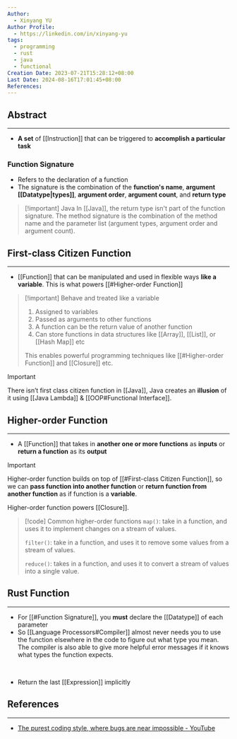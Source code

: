 ```yaml
---
Author:
  - Xinyang YU
Author Profile:
  - https://linkedin.com/in/xinyang-yu
tags:
  - programming
  - rust
  - java
  - functional
Creation Date: 2023-07-21T15:28:12+08:00
Last Date: 2024-08-16T17:01:45+08:00
References: 
---
```

## Abstract
---
- **A set** of [[Instruction]] that can be triggered to **accomplish a particular task**

### Function Signature 
- Refers to the declaration of a function
- The signature is the combination of the **function's name**, **argument [[Datatype|types]]**, **argument order**, **argument count**, and **return type**

>[!important] Java
> In [[Java]], the return type isn't part of the function signature. The method signature is the combination of the method name and the parameter list (argument types, argument order and argument count).

## First-class Citizen Function
---
- [[Function]] that can be manipulated and used in flexible ways **like a variable**. This is what powers [[#Higher-order Function]]

>[!important] Behave and treated like a variable
> 1. Assigned to variables
> 2. Passed as arguments to other functions
> 3. A function can be the return value of another function
> 4. Can store functions in data structures like [[Array]], [[List]], or [[Hash Map]] etc
>    
> This enables powerful programming techniques like [[#Higher-order Function]] and [[Closure]] etc.

>[!important]
> There isn’t first class citizen function in [[Java]], Java creates an **illusion** of it using [[Java Lambda]] & [[OOP#Functional Interface]].

## Higher-order Function
---
- A [[Function]] that takes in **another one or more functions** as **inputs** or **return a function** as its **output**

>[!important]
> Higher-order function builds on top of [[#First-class Citizen Function]], so we can **pass function into another function** or **return function from another function** as if function is a **variable**.
> 
> Higher-order function powers [[Closure]].

>[!code] Common higher-order functions
> `map()`: take in a function, and uses it to implement changes on a stream of values.
> 
> `filter()`: take in a function, and uses it to remove some values from a stream of values.
> 
> `reduce()`: takes in a function, and uses it to convert a stream of values into a single value.
## Rust Function
---
- For [[#Function Signature]], you **must** declare the [[Datatype]] of each parameter
- So [[Language Processors#Compiler]] almost never needs you to use the function elsewhere in the code to figure out what type you mean. The compiler is also able to give more helpful error messages if it knows what types the function expects.
</br>

- Return the last [[Expression]] implicitly


## References
---
- [The purest coding style, where bugs are near impossible - YouTube](https://www.youtube.com/watch?v=HlgG395PQWw&t=84s)